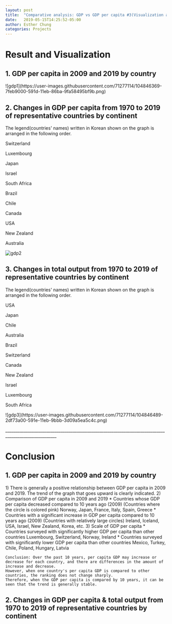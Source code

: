 ```yaml
---
layout: post
title:  "Comparative analysis: GDP vs GDP per capita #3(Visualization and Conclusion)"
date:   2019-05-15T14:25:52-05:00
author: Esther Chung
categories: Projects
---
```

<h1 id="headings">Result and Visualization</h1>

<h2>1. GDP per capita in 2009 and 2019 by country</h2>
![gdp1](https://user-images.githubusercontent.com/71277114/104846369-7feb9000-591d-11eb-86ba-9fa58495bf9b.png)

<h2>2. Changes in GDP per capita from 1970 to 2019 of representative countries by continent</h2>
<p>The legend(countries' names) written in Korean shown on the graph is arranged in the following order.</p>
<p>Switzerland </p>
<p>Luxembourg </p>
<p>Japan</p>
<p>Israel </p>
<p>South Africa </p>
<p>Brazil </p>
<p>Chile </p>
<p>Canada </p>
<p>USA</p>
<p>New Zealand </p>
<p>Australia </p>

![gdp2](https://user-images.githubusercontent.com/71277114/104846488-2cc60d00-591e-11eb-879c-05d7565b34c3.png)

<h2>3. Changes in total output from 1970 to 2019 of representative countries by continent</h2>
<p>The legend(countries' names) written in Korean shown on the graph is arranged in the following order.</p>
<p>USA</p>
<p>Japan</p>
<p>Chile </p>
<p>Australia </p>
<p>Brazil </p>
<p>Switzerland </p>
<p>Canada </p>
<p>New Zealand </p>
<p>Israel </p>
<p>Luxembourg </p>
<p>South Africa </p>
![gdp3](https://user-images.githubusercontent.com/71277114/104846489-2df73a00-591e-11eb-9bbb-3d09a5ea5c4c.png)

<p> _______________________________________________________________________________________________________</p>


<h1 id="headings">Conclusion</h1>

<h2>1. GDP per capita in 2009 and 2019 by country</h2>
1) There is generally a positive relationship between GDP per capita in 2009 and 2019.    
    The trend of the graph that goes upward is clearly indicated.    
2) Comparison of GDP per capita in 2009 and 2019    
    * Countries whose GDP per capita decreased compared to 10 years ago (2009)    
      (Countries where the circle is colored pink)    
      Norway, Japan, France, Italy, Spain, Greece     
    * Countries with a significant increase in GDP per capita compared to 10 years ago (2009)    
      (Countries with relatively large circles)    
      Ireland, Iceland, USA, Israel, New Zealand, Korea, etc.    
3) Scale of GDP per capita    
    * Countries surveyed with significantly higher GDP per capita than other countries    
      Luxembourg, Switzerland, Norway, Ireland    
    * Countries surveyed with significantly lower GDP per capita than other countries    
      Mexico, Turkey, Chile, Poland, Hungary, Latvia    
    
    Conclusion: Over the past 10 years, per capita GDP may increase or decrease for each country, and there are differences in the amount of increase and decrease.    
    However, when one country's per capita GDP is compared to other countries, the ranking does not change sharply.    
    Therefore, when the GDP per capita is compared by 10 years, it can be seen that the trend is generally stable.    
    
<h2>2. Changes in GDP per capita & total output from 1970 to 2019 of representative countries by continent</h2>    

